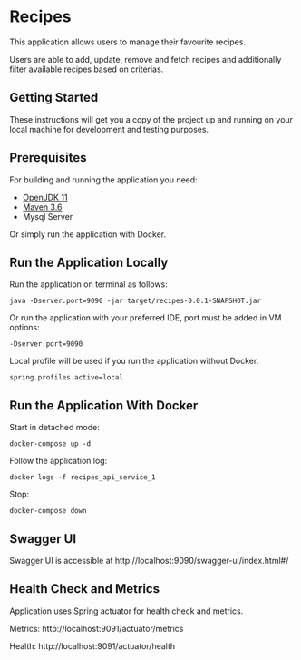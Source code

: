 # Recipes 
This application allows users to manage their favourite recipes. 

Users are able to add, update, remove and fetch recipes and additionally filter available recipes based on criterias.


## Getting Started
These instructions will get you a copy of the project up and running on your local machine for development and testing purposes.

## Prerequisites
For building and running the application you need:
- [OpenJDK 11](https://adoptopenjdk.net/?variant=openjdk11&jvmVariant=hotspot)
- [Maven 3.6](https://maven.apache.org)
- Mysql Server

Or simply run the application with Docker.

## Run the Application Locally
Run the application on terminal as follows:
```
java -Dserver.port=9090 -jar target/recipes-0.0.1-SNAPSHOT.jar
```

Or run the application with your preferred IDE, port must be added in VM options:
```
-Dserver.port=9090
```

Local profile will be used if you run the application without Docker.

``
spring.profiles.active=local
``

## Run the Application With Docker
Start in detached mode:
```
docker-compose up -d
```

Follow the application log:
```
docker logs -f recipes_api_service_1
```

Stop:
```
docker-compose down
```

## Swagger UI
Swagger UI is accessible at http://localhost:9090/swagger-ui/index.html#/

## Health Check and Metrics
Application uses Spring actuator for health check and metrics.

Metrics: http://localhost:9091/actuator/metrics

Health: http://localhost:9091/actuator/health
